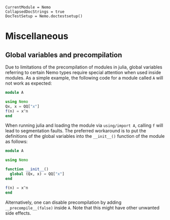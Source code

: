 ```@meta
CurrentModule = Nemo
CollapsedDocStrings = true
DocTestSetup = Nemo.doctestsetup()
```
# Miscellaneous

## Global variables and precompilation

Due to limitations of the precompilation of modules in julia, global variables
referring to certain Nemo types require special attention when used inside
modules. As a simple example, the following code for a module called `A` will
not work as expected:

```julia
module A

using Nemo
Qx, x = QQ["x"]
f(n) = x^n
end
```

When running julia and loading the module via `using/import A`, calling
`f` will lead to segmentation faults. The preferred workaround is to
put the definitions of the global variables into the `__init__()` function
of the module as follows:

```julia
module A

using Nemo

function __init__()
  global (Qx, x) = QQ["x"]
end

f(n) = x^n
end
```

Alternatively, one can disable precompilation by adding `__precompile__(false)` inside `A`.
Note that this might have other unwanted side effects.
